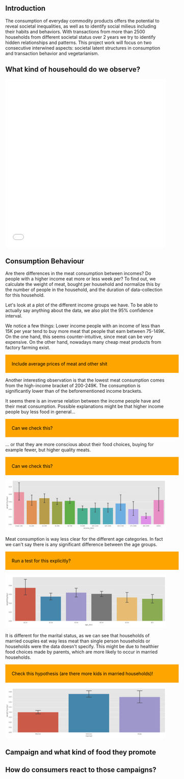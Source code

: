 ## Introduction

The consumption of everyday commodity products offers the potential to reveal societal inequalities, as well as to identify social milieus including their habits and behaviors. With transactions from more than 2500 households from different societal status over 2 years we try to identify hidden relationships and patterns. This project work will focus on two consecutive interwined aspects: societal latent structures in consumption and transaction behavior and vegetarianism.

## What kind of househould do we observe?
<iframe id="igraph" scrolling="no" style="border:none;" seamless="seamless" src="test.html" height="525" width="100%"></iframe>

## Consumption Behaviour

Are there differences in the meat consumption between incomes? Do people with a higher income eat more or less week per? To find out, we calculate the weight of meat, bought per household and normalize this by the number of people in the household, and the duration of data-collection for this household.

Let's look at a plot of the different income groups we have. To be able to actually say anything about the data, we also plot the 95% confidence interval.

We notice a few things: Lower income people with an income of less than 15K per year tend to buy more meat that people that earn between 75-149K. On the one hand, this seems counter-intuitive, since meat can be very expensive. On the other hand, nowadays many cheap meat products from factory farming exist. 

<div style="background-color:orange; width:100%; padding:20px; color:black;">Include average prices of meat and other shit</div>

Another interesting observation is that the lowest meat consumption comes from the high-income bracket of 200-249K. The consumption is significantly lower than of the beforementioned income brackets.

It seems there is an inverse relation between the income people have and their meat consumption. Possible explanations might be that higher income people buy less food in general...

<div style="background-color:orange; width:100%; padding:20px; color:black;">Can we check this?</div>

... or that they are more conscious about their food choices, buying for example fewer, but higher quality meats.

<div style="background-color:orange; width:100%; padding:20px; color:black;">Can we check this?</div>

![Meat consumption per day and income](images/demographics_meat_weight-income.png)

Meat consumption is way less clear for the different age categories. In fact we can't say there is any significant difference between the age groups.

<div style="background-color:orange; width:100%; padding:20px; color:black;">Run a test for this explicitly?</div>

![Meat consumption per day and, grouped byage](images/demographics_meat_weight-age.png)

It is different for the marital status, as we can see that households of married couples eat way less meat than single person households or households were the data doesn't specify. This might be due to healthier food choices made by parents, which are more likely to occur in married households.

<div style="background-color:orange; width:100%; padding:20px; color:black;">Check this hypothesis (are there more kids in married households)!</div>

![Meat consumption per day and, grouped byage](images/demographics_meat_weight-married.png)

## Campaign and what kind of food they promote

## How do consumers react to those campaigns?
